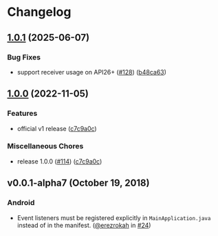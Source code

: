 # Changelog

## [1.0.1](https://github.com/rmrs/react-native-settings/compare/v1.0.0...v1.0.1) (2025-06-07)


### Bug Fixes

* support receiver usage on API26+ ([#128](https://github.com/rmrs/react-native-settings/issues/128)) ([b48ca63](https://github.com/rmrs/react-native-settings/commit/b48ca630119e8de340958c461ea096d18b45f6bc))

## [1.0.0](https://github.com/rmrs/react-native-settings/compare/v0.2.3...v1.0.0) (2022-11-05)


### Features

* official v1 release ([c7c9a0c](https://github.com/rmrs/react-native-settings/commit/c7c9a0c8755c20bd19a780040ac1f6141afbc844))


### Miscellaneous Chores

* release 1.0.0 ([#114](https://github.com/rmrs/react-native-settings/issues/114)) ([c7c9a0c](https://github.com/rmrs/react-native-settings/commit/c7c9a0c8755c20bd19a780040ac1f6141afbc844))

## v0.0.1-alpha7 (October 19, 2018)

### Android

* Event listeners must be registered explicitly in `MainApplication.java` instead of in the manifest. ([@erezrokah](https://github.com/erezrokah) in [#24](https://github.com/rmrs/react-native-settings/pull/24))
